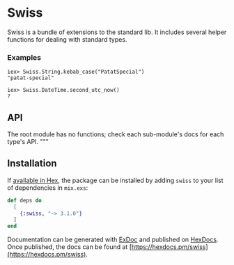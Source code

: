 # Swiss

Swiss is a bundle of extensions to the standard lib. It includes several helper
functions for dealing with standard types.

### Examples

    iex> Swiss.String.kebab_case("PatatSpecial")
    "patat-special"

    iex> Swiss.DateTime.second_utc_now()
    ?

## API

The root module has no functions; check each sub-module's docs for each type's
API.
"""

## Installation

If [available in Hex](https://hex.pm/docs/publish), the package can be installed
by adding `swiss` to your list of dependencies in `mix.exs`:

```elixir
def deps do
  [
    {:swiss, "~> 3.1.0"}
  ]
end
```

Documentation can be generated with [ExDoc](https://github.com/elixir-lang/ex_doc)
and published on [HexDocs](https://hexdocs.pm). Once published, the docs can
be found at [https://hexdocs.pm/swiss](https://hexdocs.pm/swiss).

